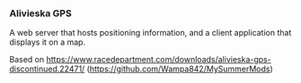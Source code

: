 ### Alivieska GPS
A web server that hosts positioning information, and a client application that displays it on a map.

Based on https://www.racedepartment.com/downloads/alivieska-gps-discontinued.22471/ (https://github.com/Wampa842/MySummerMods)
